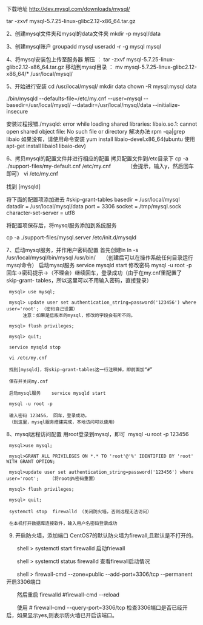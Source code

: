 下载地址  http://dev.mysql.com/downloads/mysql/

tar -zxvf mysql-5.7.25-linux-glibc2.12-x86_64.tar.gz

2、创建mysql文件夹和mysql的data文件夹
mkdir -p mysql/data

3、创建mysql账户
  groupadd mysql
  useradd -r -g mysql mysql

4、将mysql安装包上传至服务器
 解压 ： tar -zxvf mysql-5.7.25-linux-glibc2.12-x86_64.tar.gz
 移动到mysql目录  ： mv mysql-5.7.25-linux-glibc2.12-x86_64/*  /usr/local/mysql/

5、开始进行安装
cd /usr/local/mysql/
mkdir data
chown -R mysql:mysql data

./bin/mysqld --defaults-file=/etc/my.cnf --user=mysql --basedir=/usr/local/mysql/ --datadir=/usr/local/mysql/data  --initialize-insecure

安装过程报错./mysqld: error while loading shared libraries: libaio.so.1: cannot open shared object file: No such file or directory
解决办法 rpm -qa|grep libaio    如果没有，请使用命令安装 yum install  libaio-devel.x86_64(ubuntu 使用  apt-get install libaio1 libaio-dev)

6、拷贝mysql的配置文件并进行相应的配置
  拷贝配置文件到/etc目录下
  cp -a ./support-files/my-default.cnf /etc/my.cnf           （会提示，输入y，然后回车即可）
  vi /etc/my.cnf

  找到 [mysqld]

  将下面的配置项添加进去
  #skip-grant-tables
  basedir = /usr/local/mysql
  datadir = /usr/local/mysql/data
  port = 3306
  socket = /tmp/mysql.sock
  character-set-server = utf8

  将配置项保存后，将mysql服务添加到系统服务

  cp -a ./support-files/mysql.server /etc/init.d/mysqld

7、启动mysql服务，并作用户密码配置
    首先创建ln
     ln -s /usr/local/mysql/bin/mysql /usr/bin/     （创建后可以在操作系统任何目录运行mysql命令）
     启动mysql服务    service mysqld start
     修改密码 mysql -u root -p    回车->密码提示->（不理会）继续回车，登录成功（由于在my.cnf里配置了  skip-grant- tables，所以这里可以不用输入密码，直接登录）

     mysql> use mysql;

     mysql> update user set authentication_string=password('123456') where user='root'; （密码自己设置）
          注意：如果是低版本的mysql，修改的字段会有所不同。

     mysql> flush privileges; 

     mysql> quit;

     service mysqld stop
     
     vi /etc/my.cnf
     
     找到[mysqld]，将skip-grant-tables这一行注释掉，即前面加“#”
     
     保存并关闭my.cnf
     
     启动mysql服务    service mysqld start
     
     mysql -u root -p 
     
     输入密码 123456， 回车，登录成功。
     （到这里，mysql服务搭建完成，本地访问可以使用）

8、mysql远程访问配置
      用root登录到mysql，即可  mysql -u root -p 123456

     mysql>use mysql;

     mysql>GRANT ALL PRIVILEGES ON *.* TO 'root'@'%' IDENTIFIED BY 'root' WITH GRANT OPTION;  

     mysql>update user set authentication_string=password('123456') where user='root';    （将root@%密码重置） 

     mysql> flush privileges; 

     mysql> quit;

     systemctl stop  firewalld （关闭防火墙，否则远程无法访问）

     在本机打开数据库连接软件，输入用户名密码登录成功

9. 开启防火墙，添加端口
    CentOS7的默认防火墙为firewall,且默认是不打开的。

　　shell > systemctl start firewalld 启动friewall

　　shell > systemctl status firewalld 查看firewall启动情况

　　shell > firewall-cmd --zone=public --add-port=3306/tcp --permanent 开启3306端口

　　然后重启 firewalld  #firewall-cmd --reload

　　使用 # firewall-cmd --query-port=3306/tcp 检查3306端口是否已经开启，如果显示yes,则表示防火墙已开启该端口。
